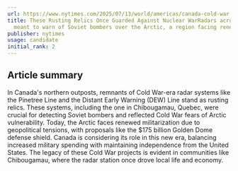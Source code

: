 ```yaml
---
url: https://www.nytimes.com/2025/07/13/world/americas/canada-cold-war-golden-dome.html
title: These Rusting Relics Once Guarded Against Nuclear WarRadars across Canada were
  meant to warn of Soviet bombers over the Arctic, a region facing renewed militarization.
publisher: nytimes
usage: candidate
initial_rank: 2
---
```

## Article summary
In Canada's northern outposts, remnants of Cold War-era radar systems like the Pinetree Line and the Distant Early Warning (DEW) Line stand as rusting relics. These systems, including the one in Chibougamau, Quebec, were crucial for detecting Soviet bombers and reflected Cold War fears of Arctic vulnerability. Today, the Arctic faces renewed militarization due to geopolitical tensions, with proposals like the $175 billion Golden Dome defense shield. Canada is considering its role in this new era, balancing increased military spending with maintaining independence from the United States. The legacy of these Cold War projects is evident in communities like Chibougamau, where the radar station once drove local life and economy.
